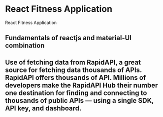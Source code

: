 # React Fitness Application

React Fitness Application

## Fundamentals of reactjs and material-UI combination

## Use of fetching data from RapidAPI, a great source for fetching data thousands of APIs. RapidAPI offers thousands of API. Millions of developers make the RapidAPI Hub their number one destination for finding and connecting to thousands of public APIs — using a single SDK, API key, and dashboard.
